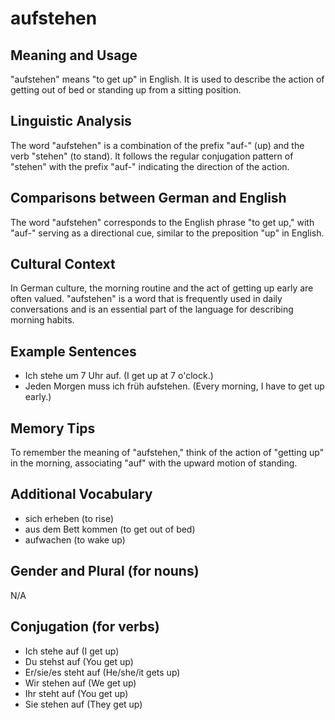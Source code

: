 # aufstehen
## Meaning and Usage
"aufstehen" means "to get up" in English. It is used to describe the action of getting out of bed or standing up from a sitting position.

## Linguistic Analysis
The word "aufstehen" is a combination of the prefix "auf-" (up) and the verb "stehen" (to stand). It follows the regular conjugation pattern of "stehen" with the prefix "auf-" indicating the direction of the action.

## Comparisons between German and English
The word "aufstehen" corresponds to the English phrase "to get up," with "auf-" serving as a directional cue, similar to the preposition "up" in English.

## Cultural Context
In German culture, the morning routine and the act of getting up early are often valued. "aufstehen" is a word that is frequently used in daily conversations and is an essential part of the language for describing morning habits.

## Example Sentences
- Ich stehe um 7 Uhr auf. (I get up at 7 o'clock.)
- Jeden Morgen muss ich früh aufstehen. (Every morning, I have to get up early.)

## Memory Tips
To remember the meaning of "aufstehen," think of the action of "getting up" in the morning, associating "auf" with the upward motion of standing.

## Additional Vocabulary
- sich erheben (to rise)
- aus dem Bett kommen (to get out of bed)
- aufwachen (to wake up)

## Gender and Plural (for nouns)
N/A

## Conjugation (for verbs)
- Ich stehe auf (I get up)
- Du stehst auf (You get up)
- Er/sie/es steht auf (He/she/it gets up)
- Wir stehen auf (We get up)
- Ihr steht auf (You get up)
- Sie stehen auf (They get up)